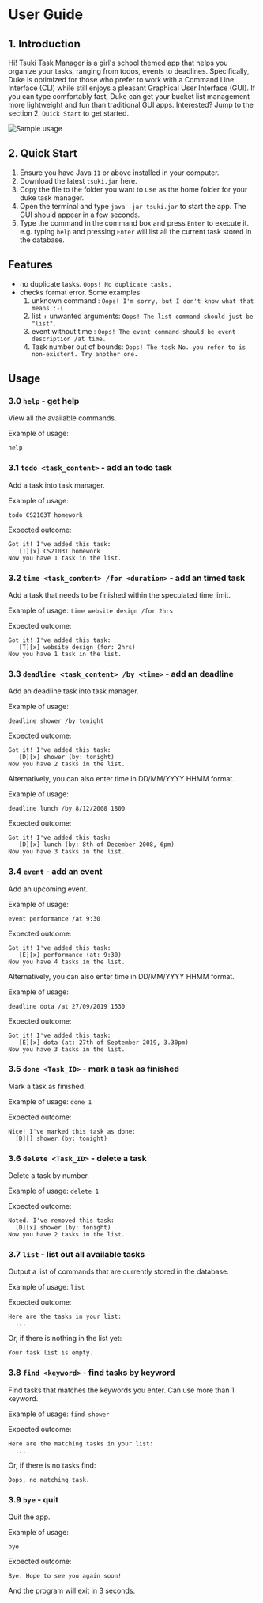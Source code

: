 # User Guide

## 1. Introduction
Hi! Tsuki Task Manager is a girl's school themed app that helps you organize your tasks, ranging from todos, events to deadlines. Specifically, Duke is optimized for those who prefer to work with a Command Line Interface (CLI) while still enjoys a pleasant Graphical User Interface (GUI). If you can type comfortably fast, Duke can get your bucket list management more lightweight and fun than traditional GUI apps. Interested? Jump to the section 2, `Quick Start` to get started.

![Sample usage](Ui.png)

## 2. Quick Start
1. Ensure you have Java `11` or above installed in your computer.
2. Download the latest `tsuki.jar` here.
3. Copy the file to the folder you want to use as the home folder for your duke task manager.
4. Open the terminal and type `java -jar tsuki.jar` to start the app. The GUI should appear in a few seconds.
5. Type the command in the command box and press `Enter` to execute it. <br />
  e.g. typing  `help` and pressing `Enter` will list all the current task stored in the database.

## Features
* no duplicate tasks.
  `Oops! No duplicate tasks.`
* checks format error. Some examples:
  1. unknown command : `Oops! I'm sorry, but I don't know what that means :-(`
  2. list + unwanted arguments: `Oops! The list command should just be "list". `
  3. event without time : `Oops! The event command should be event description /at time.`
  4. Task number out of bounds: `Oops! The task No. you refer to is non-existent. Try another one.`

## Usage

### 3.0 `help` - get help

View all the available commands.

Example of usage:

`help`

### 3.1 `todo <task_content>` - add an todo task

Add a task into task manager.

Example of usage:

`todo CS2103T homework`

Expected outcome:

```
Got it! I've added this task:
   [T][x] CS2103T homework
Now you have 1 task in the list.
```

### 3.2 `time <task_content> /for <duration>` - add an timed task
Add a task that needs to be finished within the speculated time limit.

Example of usage:
`time website design /for 2hrs`

Expected outcome:
```
Got it! I've added this task:
   [T][x] website design (for: 2hrs)
Now you have 1 task in the list.
```

### 3.3 `deadline <task_content> /by <time>` - add an deadline

Add an deadline task into task manager.

Example of usage:

`deadline shower /by tonight`

Expected outcome:

```
Got it! I've added this task:
   [D][x] shower (by: tonight)
Now you have 2 tasks in the list.
```

Alternatively, you can also enter time in DD/MM/YYYY HHMM format. <br />

Example of usage:

`deadline lunch /by 8/12/2008 1800`

Expected outcome:

```
Got it! I've added this task:
   [D][x] lunch (by: 8th of December 2008, 6pm)
Now you have 3 tasks in the list.
```

### 3.4 `event` - add an event

Add an upcoming event.

Example of usage:

`event performance /at 9:30`

Expected outcome:

```
Got it! I've added this task:
   [E][x] performance (at: 9:30)
Now you have 4 tasks in the list.
```

Alternatively, you can also enter time in DD/MM/YYYY HHMM format. <br />

Example of usage:

`deadline dota /at 27/09/2019 1530`

Expected outcome:

```
Got it! I've added this task:
   [E][x] dota (at: 27th of September 2019, 3.30pm)
Now you have 3 tasks in the list.
```

### 3.5 `done <Task_ID>` - mark a task as finished

Mark a task as finished.

Example of usage:
`done 1`

Expected outcome:
```
Nice! I've marked this task as done:
  [D][] shower (by: tonight)
```

### 3.6 `delete <Task_ID>` - delete a task

Delete a task by number.

Example of usage:
`delete 1`

Expected outcome:
```
Noted. I've removed this task:
  [D][x] shower (by: tonight)
Now you have 2 tasks in the list.
```
### 3.7 `list` - list out all available tasks
Output a list of commands that are currently stored in the database.

Example of usage:
`list`

Expected outcome:
```
Here are the tasks in your list:
  ...
```

Or, if there is nothing in the list yet:

`Your task list is empty.`

### 3.8 `find <keyword>` - find tasks by keyword

Find tasks that matches the keywords you enter. Can use more than 1 keyword.

Example of usage:
`find shower`

Expected outcome:
```
Here are the matching tasks in your list:
  ...
```

Or, if there is no tasks find:

`Oops, no matching task.`

### 3.9 `bye` - quit

Quit the app.

Example of usage:

`bye`

Expected outcome:

```
Bye. Hope to see you again soon!
```
And the program will exit in 3 seconds.
